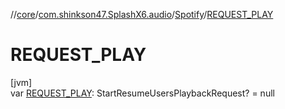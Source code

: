 //[core](../../../index.md)/[com.shinkson47.SplashX6.audio](../index.md)/[Spotify](index.md)/[REQUEST_PLAY](-r-e-q-u-e-s-t_-p-l-a-y.md)

# REQUEST_PLAY

[jvm]\
var [REQUEST_PLAY](-r-e-q-u-e-s-t_-p-l-a-y.md): StartResumeUsersPlaybackRequest? = null
